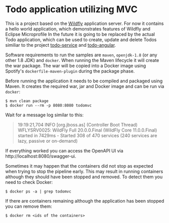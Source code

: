 # Todo application utilizing MVC

This is a project based on the [Wildfly](https://wildfly.org) application server. For now it contains a hello world application, which demonstrates features of Wildfly and Eclipse Microprofile
In the future it is going to be replaced by the actual Todo application, which can be used to create, update and delete Todos similiar to the project [todo-service](https://github.com/martinfruehauf/todo-service) and [todo-angular](https://github.com/martinfruehauf/todo-angular).

Software requirements to run the samples are `maven`, `openjdk-1.8` (or any other 1.8 JDK) and `docker`.
When running the Maven lifecycle it will create the war package. The war will be copied into a
Docker image using Spotify's `dockerfile-maven-plugin` during the package phase.


Before running the application it needs to be compiled and packaged using Maven. It creates the required war,
jar and Docker image and can be run via `docker`:

```shell script
$ mvn clean package
$ docker run --rm -p 8080:8080 todomvc
```

Wait for a message log similar to this:

> 19:19:21,704 INFO  [org.jboss.as] (Controller Boot Thread) WFLYSRV0025: WildFly Full 20.0.0.Final (WildFly Core 11.0.0.Final) started in 7429ms - Started 308 of 470 services (240 services are lazy, passive or on-demand)

If everything worked you can access the OpenAPI UI via http://localhost:8080/swagger-ui.


Sometimes it may happen that the containers did not stop as expected when trying to stop the pipeline early. This may
result in running containers although they should have been stopped and removed. To detect them you need to check
Docker:

```shell script
$ docker ps -a | grep todomvc
```

If there are containers remaining although the application has been stopped you can remove them:

```shell script
$ docker rm <ids of the containers>
```
